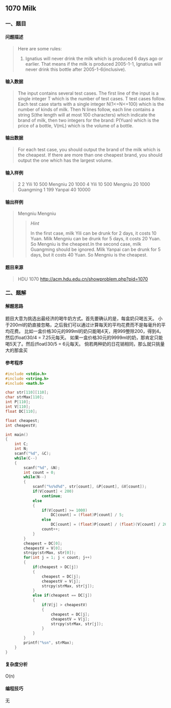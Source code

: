 ## 1070 Milk

### 一、题目

#### 问题描述

> Here are some rules:
>
> 1. Ignatius will never drink the milk which is produced 6 days ago or earlier. That means if the milk is produced 2005-1-1, Ignatius will never drink this bottle after 2005-1-6(inclusive).

#### 输入数据

> The input contains several test cases. The first line of the input is a single integer T which is the number of test cases. T test cases follow.
> Each test case starts with a single integer N(1<=N<=100) which is the number of kinds of milk. Then N lines follow, each line contains a string S(the length will at most 100 characters) which indicate the brand of milk, then two integers for the brand: P(Yuan) which is the price of a bottle, V(mL) which is the volume of a bottle.

#### 输出数据

> For each test case, you should output the brand of the milk which is the cheapest. If there are more than one cheapest brand, you should output the one which has the largest volume.

#### 输入样例

> 2 
> 2 
> Yili 10 500 
> Mengniu 20 1000 
> 4 
> Yili 10 500 
> Mengniu 20 1000 
> Guangming 1 199 
> Yanpai 40 10000

#### 输出样例

> Mengniu
> Mengniu
>
> > *Hint*
> >
> > In the first case, milk Yili can be drunk for 2 days, it costs 10 Yuan. Milk Mengniu can be drunk for 5 days, it costs 20 Yuan. So Mengniu is the cheapest.In the second case, milk Guangming should be ignored. Milk Yanpai can be drunk for 5 days, but it costs 40 Yuan. So Mengniu is the cheapest.

#### 题目来源

> HDU 1070 http://acm.hdu.edu.cn/showproblem.php?pid=1070

### 二、题解

#### 解题思路

题目大意为挑选出最经济的喝牛奶方式。首先要确认的是，每盒奶只喝五天。 小于200ml的奶直接忽略，之后我们可以通过计算每天的平均花费而不是每毫升的平均花费。 比如一盒价格30元的999ml的奶只能喝4天，用999整除200，得到4。然后(float)30/4 = 7.25元每天。 如果一盒价格30元的9999ml的奶，那肯定只能喝5天了。然后(float)30/5 = 6元每天。 倘若两种奶的日花销相同，那么就只挑量大的那盒买

#### 参考程序

```c++
#include <stdio.h>
#include <string.h>
#include <math.h>

char str[110][110];
char strMax[110];
int P[110];
int V[110];
float DC[110];

float cheapest;
int cheapestV;

int main()
{
	int C;
	int N;
	scanf("%d", &C);
	while(C--)
	{
		scanf("%d", &N);
		int count = 0;
		while(N--)
		{
			scanf("%s%d%d", str[count], &P[count], &V[count]);
			if(V[count] < 200)
				continue;
			else
			{	
				if(V[count] >= 1000)
					DC[count] = (float)P[count] / 5;
				else
					DC[count] = (float)P[count] / (float)(V[count] / 200);
				count++;
			}
		}
		cheapest = DC[0];
		cheapestV = V[0];
		strcpy(strMax, str[0]);
		for(int j = 1; j < count; j++)
		{
			if(cheapest > DC[j])
			{
				cheapest = DC[j];
				cheapestV = V[j];
				strcpy(strMax, str[j]);
			}
			else if(cheapest == DC[j])
			{
				if(V[j] > cheapestV)
				{
					cheapest = DC[j];
					cheapestV = V[j];
					strcpy(strMax, str[j]);
				}
			}
		}
		printf("%sn", strMax); 
	}
}

```

#### 复杂度分析

O(n)

#### 编程技巧

无